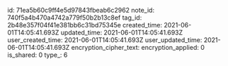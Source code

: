 id: 71ea5b60c9ff4e5d97843fbeab6c2962
note_id: 740f5a4b470a4742a779f50b2b13c8ef
tag_id: 2b48e357f04f41e381bb6c31bd75345e
created_time: 2021-06-01T14:05:41.693Z
updated_time: 2021-06-01T14:05:41.693Z
user_created_time: 2021-06-01T14:05:41.693Z
user_updated_time: 2021-06-01T14:05:41.693Z
encryption_cipher_text: 
encryption_applied: 0
is_shared: 0
type_: 6